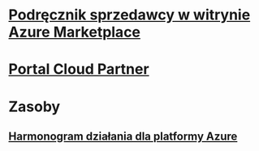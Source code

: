 # [Podręcznik sprzedawcy w witrynie Azure Marketplace](./seller-guide/cloud-partner-portal-seller-guide.md)
# [Portal Cloud Partner](./cloud-partner-portal/cloud-partner-portal-what-is-the-cloud-partner-portal.md)
# Zasoby
## [Harmonogram działania dla platformy Azure](https://azure.microsoft.com/roadmap/)
